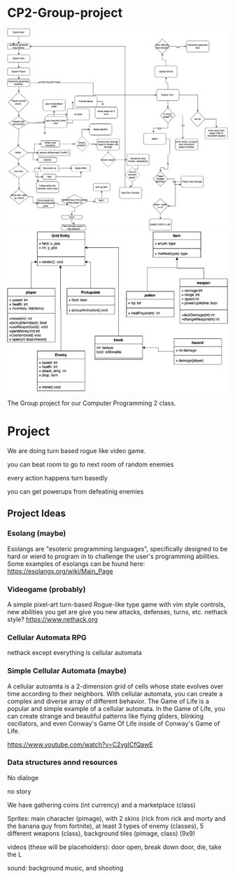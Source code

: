 

# CP2-Group-project
![Logo](images/Roguelike.drawio.png "Logo")
![Logo](images/ClassDiagram.png "Logo")


The Group project for our Computer Programming 2 class.

# Project

We are doing turn based rogue like video game.

you can beat room to go to next room of random enemies

every action happens turn basedly

you can get powerups from defeatinig enemies


## Project Ideas

### Esolang (maybe)
Esolangs are "esoteric programming languages", specifically designed to be hard or wierd to program in to challenge the user's programming abilities. Some examples of esolangs can be found here: https://esolangs.org/wiki/Main_Page

### Videogame (probably)
A simple pixel-art turn-based Rogue-like  type game with vim style controls, new abilities you get are give you new attacks, defenses, turns, etc.
nethack style? https://www.nethack.org

### Cellular Automata RPG

nethack except everything is cellular automata

### Simple Cellular Automata (maybe)
A cellular autoamta is a 2-dimension grid of cells whose state evolves over time according to their neighbors. With cellular automata, you can create a complex and diverse array of different behavior. The Game of Life is a popular and simple example of a cellular automata. In the Game of Life, you can create strange and beautiful patterns like flying gliders, blinking oscillators, and even Conway's Game Of Life inside of Conway's Game of Life.

https://www.youtube.com/watch?v=C2vgICfQawE

### Data structures annd resources

No dialoge 

no story

We have gathering coins (int currency) and a marketplace (class)

Sprites: main character (pimage), with 2 skins (rick from rick and morty and the banana guy from fortnite), at least 3 types of enemy (classes), 5 different weapons (class), background tiles (pimage, class) (9x9)

videos (these will be placeholders): door open, break down door, die, take the L

sound: background music, and shooting
